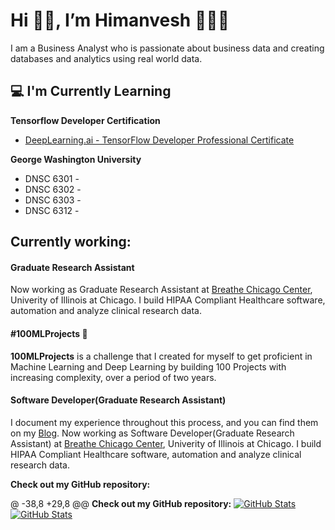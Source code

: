# Hi 👋🏻, I’m Himanvesh 👨🏻‍💻

I am a Business Analyst who is passionate about business data and creating databases and analytics using real world data. 

<h2>💻 I'm Currently Learning</h2>

__Tensorflow Developer Certification__
- [DeepLearning.ai - TensorFlow Developer Professional Certificate](https://www.coursera.org/professional-certificates/tensorflow-in-practice)

<!-- __George Washington University__
- -->
__George Washington University__
- DNSC 6301 - 
- DNSC 6302 -
- DNSC 6303 - 
- DNSC 6312 - 

<h2>Currently working:</h2>
<h4>Graduate Research Assistant</h4>

Now working as Graduate Research Assistant at [Breathe Chicago Center](https://breathechicago.uic.edu/), Univerity of Illinois at Chicago. I build HIPAA Compliant Healthcare software, automation and analyze clinical research data.

<h4>#100MLProjects 💯</h4>

__100MLProjects__ is a challenge that I created for myself to get proficient in Machine Learning and Deep Learning by building 100 Projects with increasing complexity, over a period of two years. 
<h4>Software Developer(Graduate Research Assistant)</h4>

I document my experience throughout this process, and you can find them on my [Blog](https://www.laxmena.com/category/100-ml-projects/).
Now working as Software Developer(Graduate Research Assistant) at [Breathe Chicago Center](https://breathechicago.uic.edu/), Univerity of Illinois at Chicago. I build HIPAA Compliant Healthcare software, automation and analyze clinical research data.

__Check out my GitHub repository:__

@ -38,8 +29,8 @@ __Check out my GitHub repository:__
    <a href="https://github.com/laxmena/PyCalendly">
      <img src="https://github-readme-stats.vercel.app/api/pin/?username=laxmena&repo=PyCalendly" alt="GitHub Stats" />
    </a>
    <a href="https://github.com/laxmena/100MLProjects">
      <img src="https://github-readme-stats.vercel.app/api/pin/?username=laxmena&repo=100MLProjects" alt="GitHub Stats" />
  
<!---
himanvesh/himanvesh is a ✨ special ✨ repository because its `README.md` (this file) appears on your GitHub profile.
You can click the Preview link to take a look at your changes.
--->

